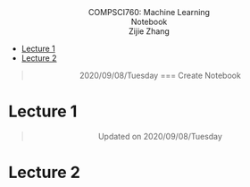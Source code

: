 <center>COMPSCI760: Machine Learning</center>  
<center>Notebook</center>
<center>Zijie Zhang </center>

- [Lecture 1](#lecture-1)
- [Lecture 2](#lecture-2)


><center>2020/09/08/Tuesday === Create Notebook</center>


# Lecture 1


><center>Updated on 2020/09/08/Tuesday</center>

# Lecture 2